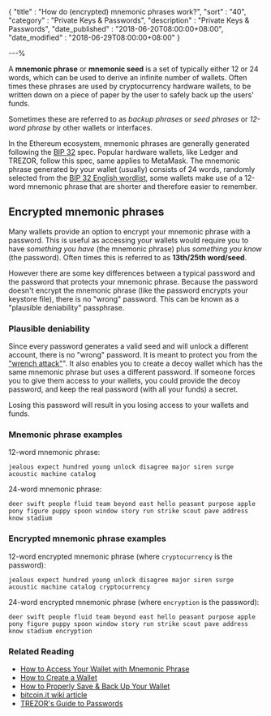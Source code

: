 {
"title"       : "How do (encrypted) mnemonic phrases work?",
"sort"        : "40",
"category"    : "Private Keys & Passwords",
"description" : "Private Keys & Passwords",
"date_published" : "2018-06-20T08:00:00+08:00",
"date_modified"  : "2018-06-29T08:00:00+08:00"
}

---%

A **mnemonic phrase** or **mnemonic seed** is a set of typically either 12 or 24 words, which can be used to derive an infinite number of wallets. Often times these phrases are used by cryptocurrency hardware wallets, to be written down on a piece of paper by the user to safely back up the users' funds.

Sometimes these are referred to as *backup phrases* or *seed phrases* or *12-word phrase* by other wallets or interfaces.

In the Ethereum ecosystem, mnemonic phrases are generally generated following the [BIP 32](https://github.com/bitcoin/bips/blob/master/bip-0032.mediawiki) spec. Popular hardware wallets, like Ledger and TREZOR, follow this spec, same applies to MetaMask. The mnemonic phrase generated by your wallet (usually) consists of 24 words, randomly selected from the [BIP 32 English wordlist](https://github.com/bitcoin/bips/blob/master/bip-0039/english.txt), some wallets make use of a 12-word mnemonic phrase that are shorter and therefore easier to remember.

## Encrypted mnemonic phrases

Many wallets provide an option to encrypt your mnemonic phrase with a password. This is useful as accessing your wallets would require you to have *something you have* (the mnemonic phrase) plus *something you know* (the password). Often times this is referred to as **13th/25th word/seed**.

However there are some key differences between a typical password and the password that protects your mnemonic phrase. Because the password doesn't encrypt the mnemonic phrase (like the password encrypts your keystore file), there is no "wrong" password. This can be known as a "plausible deniability" passphrase.

### Plausible deniability

Since every password generates a valid seed and will unlock a different account, there is no "wrong" password. It is meant to protect you from the ["wrench attack"](https://xkcd.com/538/)". It also enables you to create a decoy wallet which has the same mnemonic phrase but uses a different password. If someone forces you to give them access to your wallets, you could provide the decoy password, and keep the real password (with all your funds) a secret.

<div class="alert alert-danger">
  Losing this password will result in you losing access to your wallets and funds.
</div>

### Mnemonic phrase examples

12-word mnemonic phrase:

```jealous expect hundred young unlock disagree major siren surge acoustic machine catalog```

24-word mnemonic phrase:

```deer swift people fluid team beyond east hello peasant purpose apple pony figure puppy spoon window story run strike scout pave address know stadium```

### Encrypted mnemonic phrase examples

12-word encrypted mnemonic phrase (where `cryptocurrency` is the password):

```jealous expect hundred young unlock disagree major siren surge acoustic machine catalog cryptocurrency```

24-word encrypted mnemonic phrase (where `encryption` is the password):

```deer swift people fluid team beyond east hello peasant purpose apple pony figure puppy spoon window story run strike scout pave address know stadium encryption```

### Related Reading

*   [How to Access Your Wallet with Mnemonic Phrase](https://support.ethereumcommonwealth.io/accessing-your-wallet/access-wallet-mnemonic.html)
*   [How to Create a Wallet](https://support.ethereumcommonwealth.io/getting-started/creating-a-new-wallet-on-mycrypto.html)
*   [How to Properly Save & Back Up Your Wallet](https://support.ethereumcommonwealth.io/getting-started/backing-up-your-new-wallet.html)
*   [bitcoin.it wiki article](https://en.bitcoin.it/wiki/Mnemonic_phrase)
*   [TREZOR's Guide to Passwords](https://doc.satoshilabs.com/trezor-user/advanced_settings.html)
